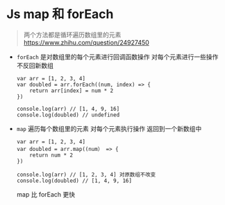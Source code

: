 # Js map 和 forEach

> 两个方法都是循环遍历数组里的元素 https://www.zhihu.com/question/24927450

- `forEach` 是对数组里的每个元素进行回调函数操作 对每个元素进行一些操作 不反回新数组

    ```Js
    var arr = [1, 2, 3, 4]
    var doubled = arr.forEach((num, index) => {
        return arr[index] = num * 2
    }) 
    
    console.log(arr) // [1, 4, 9, 16]
    console.log(doubled) // undefined
    ```

- `map` 遍历每个数组里的元素 对每个元素执行操作 返回到一个新数组中

    ```Js
    var arr = [1, 2, 3, 4]
    var doubled = arr.map((num） => {
        return num * 2
    }) 
    
    console.log(arr) // [1, 2, 3, 4] 对原数组不改变
    console.log(doubled) // [1, 4, 9, 16]
    ```
    
    map 比 forEach 更快

